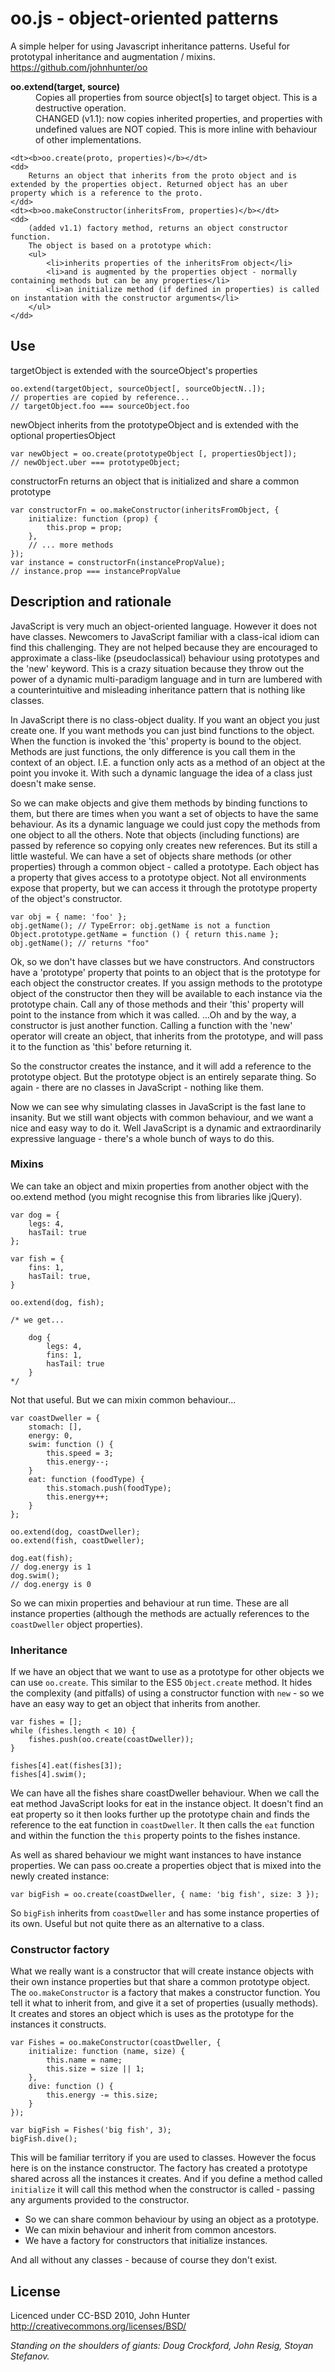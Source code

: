 # oo.js - object-oriented patterns #


A simple helper for using Javascript inheritance patterns. Useful for prototypal inheritance and augmentation / mixins.  
<https://github.com/johnhunter/oo>


<dl>
	<dt><b>oo.extend(target, source)</b></dt>
	<dd>
		Copies all properties from source object[s] to target object. This is a destructive operation.<br>
		CHANGED (v1.1): now copies inherited properties, and properties with undefined values are NOT copied. This is more inline with behaviour of other implementations.
	</dd>
	
	<dt><b>oo.create(proto, properties)</b></dt>
	<dd>
		Returns an object that inherits from the proto object and is extended by the properties object. Returned object has an uber property which is a reference to the proto.
	</dd>
	<dt><b>oo.makeConstructor(inheritsFrom, properties)</b></dt>
	<dd>
		(added v1.1) factory method, returns an object constructor function.
		The object is based on a prototype which:
		<ul>
			<li>inherits properties of the inheritsFrom object</li>
			<li>and is augmented by the properties object - normally containing methods but can be any properties</li>
			<li>an initialize method (if defined in properties) is called on instantation with the constructor arguments</li>
		</ul>
	</dd>
</dl>


## Use ##

targetObject is extended with the sourceObject's properties

	oo.extend(targetObject, sourceObject[, sourceObjectN..]);
	// properties are copied by reference...
	// targetObject.foo === sourceObject.foo


newObject inherits from the prototypeObject and is extended with the optional propertiesObject

	var newObject = oo.create(prototypeObject [, propertiesObject]);
	// newObject.uber === prototypeObject;


constructorFn returns an object that is initialized and share a common prototype

	var constructorFn = oo.makeConstructor(inheritsFromObject, {
		initialize: function (prop) {
			this.prop = prop;
		},
		// ... more methods
	});
	var instance = constructorFn(instancePropValue);
	// instance.prop === instancePropValue


## Description and rationale ##

JavaScript is very much an object-oriented language. However it does not have classes. Newcomers to JavaScript familiar with a class-ical idiom can find this challenging. They are not helped because they are encouraged to approximate a class-like (pseudoclassical) behaviour using prototypes and the 'new' keyword. This is a crazy situation because they throw out the power of a dynamic multi-paradigm language and in turn are lumbered with a counterintuitive and misleading inheritance pattern that is nothing like classes.

In JavaScript there is no class-object duality. If you want an object you just create one. If you want methods you can just bind functions to the object. When the function is invoked the 'this' property is bound to the object. Methods are just functions, the only difference is you call them in the context of an object. I.E. a function only acts as a method of an object at the point you invoke it. With such a dynamic language the idea of a class just doesn't make sense.

So we can make objects and give them methods by binding functions to them, but there are times when you want a set of objects to have the same behaviour. As its a dynamic language we could just copy the methods from one object to all the others. Note that objects (including functions) are passed by reference so copying only creates new references. But its still a little wasteful. We can have a set of objects share methods (or other properties) through a common object - called a prototype. Each object has a property that gives access to a prototype object. Not all environments expose that property, but we can access it through the prototype property of the object's constructor.

	var obj = { name: 'foo' };
	obj.getName(); // TypeError: obj.getName is not a function
	Object.prototype.getName = function () { return this.name };
	obj.getName(); // returns "foo"

Ok, so we don't have classes but we have constructors. And constructors have a 'prototype' property that points to an object that is the prototype for each object the constructor creates. If you assign methods to the prototype object of the constructor then they will be available to each instance via the prototype chain. Call any of those methods and their 'this' property will point to the instance from which it was called. ...Oh and by the way, a constructor is just another function. Calling a function with the 'new' operator will create an object, that inherits from the prototype, and will pass it to the function as 'this' before returning it.

So the constructor creates the instance, and it will add a reference to the prototype object. But the prototype object is an entirely separate thing. So again - there are no classes in JavaScript - nothing like them.

Now we can see why simulating classes in JavaScript is the fast lane to insanity. But we still want objects with common behaviour, and we want a nice and easy way to do it. Well JavaScript is a dynamic and extraordinarily expressive language - there's a whole bunch of ways to do this.

### Mixins ###

We can take an object and mixin properties from another object with the oo.extend method (you might recognise this from libraries like jQuery).

	var dog = {
		legs: 4,
		hasTail: true
	};
	
	var fish = {
		fins: 1,
		hasTail: true,
	}
	
	oo.extend(dog, fish);
	
	/* we get...
	
		dog {
			legs: 4,
			fins: 1,
			hasTail: true
		}
	*/

Not that useful. But we can mixin common behaviour...

	var coastDweller = {
		stomach: [],
		energy: 0,
		swim: function () {
			this.speed = 3;
			this.energy--;
		}
		eat: function (foodType) {
			this.stomach.push(foodType);
			this.energy++;
		}
	};
	
	oo.extend(dog, coastDweller);
	oo.extend(fish, coastDweller);
	
	dog.eat(fish);
	// dog.energy is 1
	dog.swim();
	// dog.energy is 0
	
	
So we can mixin properties and behaviour at run time. These are all instance properties (although the methods are actually references to the `coastDweller` object properties).

### Inheritance ###

If we have an object that we want to use as a prototype for other objects we can use `oo.create`. This similar to the ES5 `Object.create` method. It hides the complexity (and pitfalls) of using a constructor function with `new` - so we have an easy way to get an object that inherits from another.

	var fishes = [];
	while (fishes.length < 10) {
		fishes.push(oo.create(coastDweller));
	}
	
	fishes[4].eat(fishes[3]);
	fishes[4].swim();
	
We can have all the fishes share coastDweller behaviour. When we call the eat method JavaScript looks for eat in the instance object. It doesn't find an eat property so it then looks further up the prototype chain and finds the reference to the eat function in `coastDweller`. It then calls the `eat` function and within the function the `this` property points to the fishes instance.

As well as shared behaviour we might want instances to have instance properties. We can pass oo.create a properties object that is mixed into the newly created instance:

	var bigFish = oo.create(coastDweller, { name: 'big fish', size: 3 });
	
So `bigFish` inherits from `coastDweller` and has some instance properties of its own. Useful but not quite there as an alternative to a class.

### Constructor factory ###

What we really want is a constructor that will create instance objects with their own instance properties but that share a common prototype object. The `oo.makeConstructor` is a factory that makes a constructor function. You tell it what to inherit from, and give it a set of properties (usually methods). It creates and stores an object which is uses as the prototype for the instances it constructs.

	var Fishes = oo.makeConstructor(coastDweller, {
		initialize: function (name, size) {
			this.name = name;
			this.size = size || 1;
		},
		dive: function () {
			this.energy -= this.size;
		}
	});
	
	var bigFish = Fishes('big fish', 3);
	bigFish.dive();

This will be familiar territory if you are used to classes. However the focus here is on the instance constructor. The factory has created a prototype shared across all the instances it creates. And if you define a method called `initialize` it will call this method when the constructor is called - passing any arguments provided to the constructor.

*	So we can share common behaviour by using an object as a prototype.
*	We can mixin behaviour and inherit from common ancestors.
*	We have a factory for constructors that initialize instances. 

And all without any classes - because of course they don't exist.

## License ##

Licenced under CC-BSD 2010, John Hunter  
<http://creativecommons.org/licenses/BSD/>


*Standing on the shoulders of giants: Doug Crockford, John Resig, Stoyan Stefanov.*